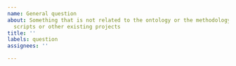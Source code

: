 ```yaml
---
name: General question
about: Something that is not related to the ontology or the methodology e.g. deployment
  scripts or other existing projects
title: ''
labels: question
assignees: ''

---
```

